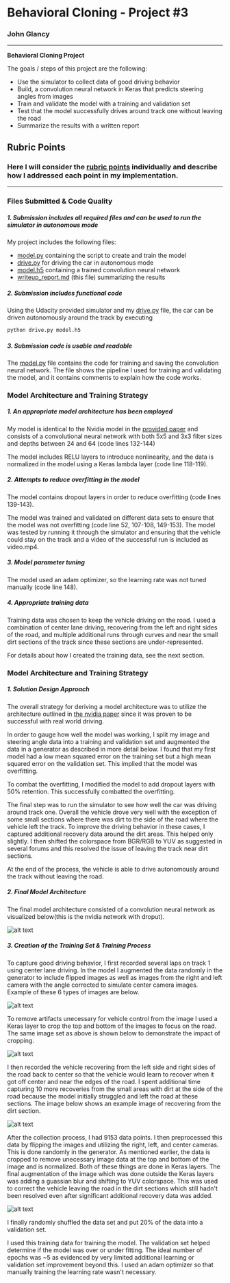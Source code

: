 # **Behavioral Cloning - Project #3** 

### John Glancy

---

**Behavioral Cloning Project**

The goals / steps of this project are the following:
* Use the simulator to collect data of good driving behavior
* Build, a convolution neural network in Keras that predicts steering angles from images
* Train and validate the model with a training and validation set
* Test that the model successfully drives around track one without leaving the road
* Summarize the results with a written report


[//]: # (Image References)

[image1]: ./writeup_images/nvidia_arch.png "Model Visualization"
[image2]: ./writeup_images/flip_all_camera.png "Uncropped Images Augmented"
[image3]: ./writeup_images/crop_flip_all_camera.png "Cropped Images Augmented"
[image4]: ./writeup_images/recovery.jpg "Recovery Image"
[image5]: ./writeup_images/yuv.png "Blur & YUV Preprocessing"


## Rubric Points
### Here I will consider the [rubric points](https://review.udacity.com/#!/rubrics/432/view) individually and describe how I addressed each point in my implementation.  

---
### Files Submitted & Code Quality

##### 1. Submission includes all required files and can be used to run the simulator in autonomous mode

My project includes the following files:
* [model.py](./model.py) containing the script to create and train the model
* [drive.py](./drive.py) for driving the car in autonomous mode
* [model.h5](./model.h5) containing a trained convolution neural network 
* [writeup_report.md](./writeup_report.md) (this file) summarizing the results

##### 2. Submission includes functional code
Using the Udacity provided simulator and my [drive.py](./drive.py) file, the car can be driven autonomously around the track by executing 
```sh
python drive.py model.h5
```

##### 3. Submission code is usable and readable

The [model.py](./model.py) file contains the code for training and saving the convolution neural network. The file shows the pipeline I used for training and validating the model, and it contains comments to explain how the code works.

### Model Architecture and Training Strategy

##### 1. An appropriate model architecture has been employed

My model is identical to the Nvidia model in the [provided paper](https://arxiv.org/pdf/1604.07316.pdf) and consists of a convolutional neural network with both 5x5 and 3x3 filter sizes and depths between 24 and 64 (code lines 132-144) 

The model includes RELU layers to introduce nonlinearity, and the data is normalized in the model using a Keras lambda layer (code line 118-119). 

##### 2. Attempts to reduce overfitting in the model

The model contains dropout layers in order to reduce overfitting (code lines 139-143). 

The model was trained and validated on different data sets to ensure that the model was not overfitting (code line 52, 107-108, 149-153). The model was tested by running it through the simulator and ensuring that the vehicle could stay on the track and a video of the successful run is included as video.mp4.

##### 3. Model parameter tuning

The model used an adam optimizer, so the learning rate was not tuned manually (code line 148).

##### 4. Appropriate training data

Training data was chosen to keep the vehicle driving on the road. I used a combination of center lane driving, recovering from the left and right sides of the road, and multiple additional runs through curves and near the small dirt sections of the track since these sections are under-represented.

For details about how I created the training data, see the next section. 

### Model Architecture and Training Strategy

##### 1. Solution Design Approach

The overall strategy for deriving a model architecture was to utilize the architecture outlined in [the nvidia paper](https://arxiv.org/pdf/1604.07316.pdf) since it was proven to be successful with real world driving.

In order to gauge how well the model was working, I split my image and steering angle data into a training and validation set and augmented the data in a generator as described in more detail below. I found that my first model had a low mean squared error on the training set but a high mean squared error on the validation set. This implied that the model was overfitting. 

To combat the overfitting, I modified the model to add dropout layers with 50% retention.  This successfully combatted the overfitting.

The final step was to run the simulator to see how well the car was driving around track one. Overall the vehicle drove very well with the exception of some small sections where there was dirt to the side of the road where the vehicle left the track. To improve the driving behavior in these cases, I captured additional recovery data around the dirt areas.  This helped only slightly.  I then shifted the colorspace from BGR/RGB to YUV as suggested in several forums and this resolved the issue of leaving the track near dirt sections.

At the end of the process, the vehicle is able to drive autonomously around the track without leaving the road.

##### 2. Final Model Architecture

The final model architecture consisted of a convolution neural network as visualized below(this is the nvidia network with droput).

![alt text][image1]

##### 3. Creation of the Training Set & Training Process

To capture good driving behavior, I first recorded several laps on track 1 using center lane driving. In the model I augmented the data randomly in the generator to include flipped images as well as images from the right and left camera with the angle corrected to simulate center camera images.  Example of these 6 types of images are below.

![alt text][image2]

To remove artifacts unecessary for vehicle control from the image I used a Keras layer to crop the top and bottom of the images to focus on the road.  The same image set as above is shown below to demonstrate the impact of cropping.

![alt text][image3]

I then recorded the vehicle recovering from the left side and right sides of the road back to center so that the vehicle would learn to recover when it got off center and near the edges of the road.  I spent additional time capturing 10 more recoveries from the small areas with dirt at the side of the road because the model initially struggled and left the road at these sections.  The image below shows an example image of recovering from the dirt section. 

![alt text][image4]


After the collection process, I had 9153 data points. I then preprocessed this data by flipping the images and utilizing the right, left, and center cameras.  This is done randomly in the generator.  As mentioned earlier, the data is cropped to remove unecessary image data at the top and bottom of the image and is normalized.  Both of these things are done in Keras layers.  The final augmentation of the image which was done outside the Keras layers was adding a guassian blur and shifting to YUV colorspace.  This was used to correct the vehicle leaving the road in the dirt sections which still hadn't been resolved even after significant additional recovery data was added.

![alt text][image5]


I finally randomly shuffled the data set and put 20% of the data into a validation set. 

I used this training data for training the model. The validation set helped determine if the model was over or under fitting. The ideal number of epochs was ~5 as evidenced by very limited additional learning or validation set improvement beyond this. I used an adam optimizer so that manually training the learning rate wasn't necessary.
